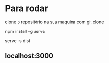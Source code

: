 <h1> Para rodar </h1>
<p> clone o repositório na sua maquina com git clone </p>
<p> npm install -g serve <p>
</p> serve -s dist </p>
 
 <h2> localhost:3000 </h2>
